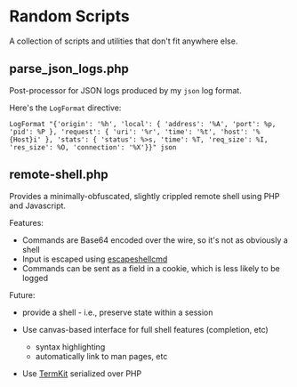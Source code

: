 # Random Scripts

A collection of scripts and utilities that don't fit anywhere else.

## parse_json_logs.php

Post-processor for JSON logs produced by my `json` log format.

Here's the `LogFormat` directive:

  `LogFormat "{'origin': '%h', 'local': { 'address': '%A', 'port': %p, 'pid': %P }, 'request': { 'uri': '%r', 'time': '%t', 'host': '%{Host}i' }, 'stats': { 'status': %>s, 'time': %T, 'req_size': %I, 'res_size': %O, 'connection': '%X'}}" json`

## remote-shell.php

Provides a minimally-obfuscated, slightly crippled remote shell using PHP and
Javascript.

Features:

  * Commands are Base64 encoded over the wire, so it's not as obviously a shell    
  * Input is escaped using <a href="http://php.net/escapeshellcmd">escapeshellcmd</a>
  * Commands can be sent as a field in a cookie, which is less likely to be logged

Future:

  * provide a shell - i.e., preserve state within a session
  * Use canvas-based interface for full shell features (completion, etc)

    * syntax highlighting
    * automatically link to man pages, etc
  * Use <a href="https://github.com/unconed/TermKit">TermKit</a> serialized over PHP
